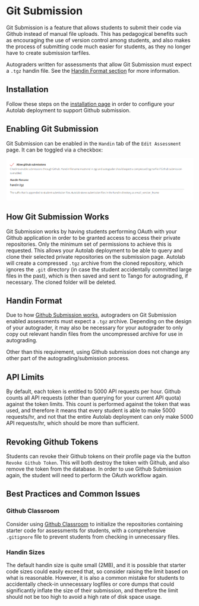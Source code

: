 # Git Submission

Git Submission is a feature that allows students to submit their code via Github instead of manual file uploads. This has pedagogical benefits such as encouraging the use of version control among students, and also makes the process of submitting code much easier for students, as they no longer have to create submission tarfiles.

Autograders written for assessments that allow Git Submission must expect a `.tgz` handin file. See the [Handin Format section](#handin-format) for more information.

## Installation
Follow these steps on the [installation page](/installation/github_integration) in order to configure your Autolab deployment to support Github submission.

## Enabling Git Submission
Git Submission can be enabled in the `Handin` tab of the `Edit Assessment` page. It can be toggled via a checkbox:

![Github submission enable screenshot](/images/github_submission_enable.png)

## How Git Submission Works
Git Submission works by having students performing OAuth with your Github application in order to be granted access to access their private repositories. Only the minimum set of permissions to achieve this is requested. This allows your Autolab deployment to be able to query and clone their selected private repositories on the submission page. Autolab will create a compressed `.tgz` archive from the cloned repository, which ignores the `.git` directory (in case the student accidentally committed large files in the past), which is then saved and sent to Tango for autograding, if necessary. The cloned folder will be deleted.

## Handin Format
Due to how [Github Submission works](#how-git-submission-works), autograders on Git Submission enabled assessments must expect a `.tgz` archive. Depending on the design of your autograder, it may also be necessary for your autograder to only copy out relevant handin files from the uncompressed archive for use in autograding.

Other than this requirement, using Github submission does not change any other part of the autograding/submission process.

## API Limits
By default, each token is entitled to 5000 API requests per hour. Github counts all API requests (other than querying for your current API quota) against the token limits. This count is performed against the token that was used, and therefore it means that every student is able to make 5000 requests/hr, and not that the entire Autolab deployment can only make 5000 API requests/hr, which should be more than sufficient.

## Revoking Github Tokens
Students can revoke their Github tokens on their profile page via the button `Revoke Github Token`. This will both destroy the token with Github, and also remove the token from the database. In order to use Github Submission again, the student will need to perform the OAuth workflow again.

## Best Practices and Common Issues

### Github Classroom
Consider using [Github Classroom](https://classroom.github.com/) to initialize the repositories containing starter code for assessments for students, with a comprehensive `.gitignore` file to prevent students from checking in unnecessary files.

### Handin Sizes
The default handin size is quite small (2MB), and it is possible that starter code sizes could easily exceed that, so consider raising the limit based on what is reasonable. However, it is also a common mistake for students to accidentally check-in unnecessary logfiles or core dumps that could significantly inflate the size of their submission, and therefore the limit should not be too high to avoid a high rate of disk space usage.

